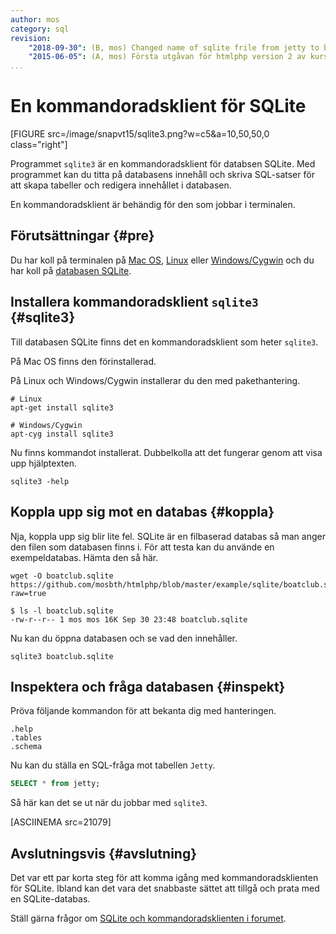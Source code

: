 ```yaml
---
author: mos
category: sql
revision:
    "2018-09-30": (B, mos) Changed name of sqlite frile from jetty to boatclub.
    "2015-06-05": (A, mos) Första utgåvan för htmlphp version 2 av kursen.
...
```

En kommandoradsklient för SQLite
==================================

[FIGURE src=/image/snapvt15/sqlite3.png?w=c5&a=10,50,50,0 class="right"]

Programmet `sqlite3` är en kommandoradsklient för databsen SQLite. Med programmet kan du titta på databasens innehåll och skriva SQL-satser för att skapa tabeller och redigera innehållet i databasen. 

En kommandoradsklient är behändig för den som jobbar i terminalen. 

<!--more-->




Förutsättningar {#pre}
--------------------------------------

Du har koll på terminalen på [Mac OS](kunskap/terminalen-och-pakethantering-med-brew-pa-mac-os), [Linux](kunskap/terminalen-och-pakethantering-i-unix-linux) eller [Windows/Cygwin](kunskap/installera-unix-terminalen-cygwin-pa-windows) och du har koll på [databasen SQLite](kunskap/kom-igang-med-databasen-sqlite).



Installera kommandoradsklient `sqlite3` {#sqlite3}
--------------------------------------

Till databasen SQLite finns det en kommandoradsklient som heter `sqlite3`. 

På Mac OS finns den förinstallerad. 

På Linux och Windows/Cygwin installerar du den med pakethantering.

```text
# Linux
apt-get install sqlite3

# Windows/Cygwin
apt-cyg install sqlite3
```

Nu finns kommandot installerat. Dubbelkolla att det fungerar genom att visa upp hjälptexten.

```text
sqlite3 -help
```




Koppla upp sig mot en databas {#koppla}
--------------------------------------

Nja, koppla upp sig blir lite fel. SQLite är en filbaserad databas så man anger den filen som databasen finns i. För att testa kan du använde en exempeldatabas. Hämta den så här.

```text
wget -O boatclub.sqlite https://github.com/mosbth/htmlphp/blob/master/example/sqlite/boatclub.sqlite?raw=true

$ ls -l boatclub.sqlite 
-rw-r--r-- 1 mos mos 16K Sep 30 23:48 boatclub.sqlite
```

Nu kan du öppna databasen och se vad den innehåller.

```text
sqlite3 boatclub.sqlite 
```



Inspektera och fråga databasen {#inspekt}
--------------------------------------

Pröva följande kommandon för att bekanta dig med hanteringen.

```text
.help
.tables
.schema
```

Nu kan du ställa en SQL-fråga mot tabellen `Jetty`.

```sql
SELECT * from jetty;
```

Så här kan det se ut när du jobbar med `sqlite3`.

[ASCIINEMA src=21079]



Avslutningsvis {#avslutning}
--------------------------------------

Det var ett par korta steg för att komma igång med kommandoradsklienten för SQLite. Ibland kan det vara det snabbaste sättet att tillgå och prata med en SQLite-databas.

Ställ gärna frågor om [SQLite och kommandoradsklienten i forumet](t/4308).
